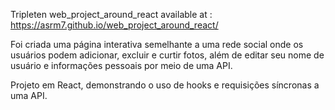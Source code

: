  Tripleten web_project_around_react
 available at : https://asrm7.github.io/web_project_around_react/

Foi criada uma página interativa semelhante a uma rede social onde os usuários podem adicionar, excluir e curtir fotos, além de editar seu nome de usuário e informações pessoais por meio de uma API.

Projeto em React, demonstrando o uso de hooks e requisições síncronas a uma API. 